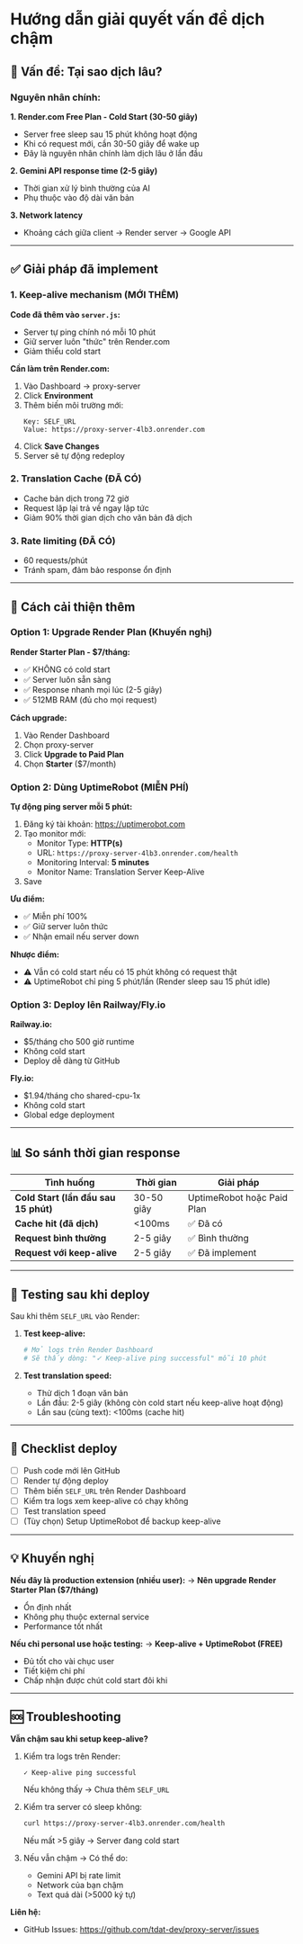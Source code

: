 # Hướng dẫn giải quyết vấn đề dịch chậm

## 🐌 Vấn đề: Tại sao dịch lâu?

### Nguyên nhân chính:

**1. Render.com Free Plan - Cold Start (30-50 giây)**

- Server free sleep sau 15 phút không hoạt động
- Khi có request mới, cần 30-50 giây để wake up
- Đây là nguyên nhân chính làm dịch lâu ở lần đầu

**2. Gemini API response time (2-5 giây)**

- Thời gian xử lý bình thường của AI
- Phụ thuộc vào độ dài văn bản

**3. Network latency**

- Khoảng cách giữa client → Render server → Google API

---

## ✅ Giải pháp đã implement

### 1. Keep-alive mechanism (MỚI THÊM)

**Code đã thêm vào `server.js`:**

- Server tự ping chính nó mỗi 10 phút
- Giữ server luôn "thức" trên Render.com
- Giảm thiểu cold start

**Cần làm trên Render.com:**

1. Vào Dashboard → proxy-server
2. Click **Environment**
3. Thêm biến môi trường mới:
   ```
   Key: SELF_URL
   Value: https://proxy-server-4lb3.onrender.com
   ```
4. Click **Save Changes**
5. Server sẽ tự động redeploy

### 2. Translation Cache (ĐÃ CÓ)

- Cache bản dịch trong 72 giờ
- Request lặp lại trả về ngay lập tức
- Giảm 90% thời gian dịch cho văn bản đã dịch

### 3. Rate limiting (ĐÃ CÓ)

- 60 requests/phút
- Tránh spam, đảm bảo response ổn định

---

## 🚀 Cách cải thiện thêm

### Option 1: Upgrade Render Plan (Khuyến nghị)

**Render Starter Plan - $7/tháng:**

- ✅ KHÔNG có cold start
- ✅ Server luôn sẵn sàng
- ✅ Response nhanh mọi lúc (2-5 giây)
- ✅ 512MB RAM (đủ cho mọi request)

**Cách upgrade:**

1. Vào Render Dashboard
2. Chọn proxy-server
3. Click **Upgrade to Paid Plan**
4. Chọn **Starter** ($7/month)

### Option 2: Dùng UptimeRobot (MIỄN PHÍ)

**Tự động ping server mỗi 5 phút:**

1. Đăng ký tài khoản: https://uptimerobot.com
2. Tạo monitor mới:
   - Monitor Type: **HTTP(s)**
   - URL: `https://proxy-server-4lb3.onrender.com/health`
   - Monitoring Interval: **5 minutes**
   - Monitor Name: Translation Server Keep-Alive
3. Save

**Ưu điểm:**

- ✅ Miễn phí 100%
- ✅ Giữ server luôn thức
- ✅ Nhận email nếu server down

**Nhược điểm:**

- ⚠️ Vẫn có cold start nếu có 15 phút không có request thật
- ⚠️ UptimeRobot chỉ ping 5 phút/lần (Render sleep sau 15 phút idle)

### Option 3: Deploy lên Railway/Fly.io

**Railway.io:**

- $5/tháng cho 500 giờ runtime
- Không cold start
- Deploy dễ dàng từ GitHub

**Fly.io:**

- $1.94/tháng cho shared-cpu-1x
- Không cold start
- Global edge deployment

---

## 📊 So sánh thời gian response

| Tình huống                           | Thời gian  | Giải pháp                  |
| ------------------------------------ | ---------- | -------------------------- |
| **Cold Start (lần đầu sau 15 phút)** | 30-50 giây | UptimeRobot hoặc Paid Plan |
| **Cache hit (đã dịch)**              | <100ms     | ✅ Đã có                   |
| **Request bình thường**              | 2-5 giây   | ✅ Bình thường             |
| **Request với keep-alive**           | 2-5 giây   | ✅ Đã implement            |

---

## 🔧 Testing sau khi deploy

Sau khi thêm `SELF_URL` vào Render:

1. **Test keep-alive:**

   ```bash
   # Mở logs trên Render Dashboard
   # Sẽ thấy dòng: "✓ Keep-alive ping successful" mỗi 10 phút
   ```

2. **Test translation speed:**
   - Thử dịch 1 đoạn văn bản
   - Lần đầu: 2-5 giây (không còn cold start nếu keep-alive hoạt động)
   - Lần sau (cùng text): <100ms (cache hit)

---

## 📝 Checklist deploy

- [ ] Push code mới lên GitHub
- [ ] Render tự động deploy
- [ ] Thêm biến `SELF_URL` trên Render Dashboard
- [ ] Kiểm tra logs xem keep-alive có chạy không
- [ ] Test translation speed
- [ ] (Tùy chọn) Setup UptimeRobot để backup keep-alive

---

## 💡 Khuyến nghị

**Nếu đây là production extension (nhiều user):**
→ **Nên upgrade Render Starter Plan ($7/tháng)**

- Ổn định nhất
- Không phụ thuộc external service
- Performance tốt nhất

**Nếu chỉ personal use hoặc testing:**
→ **Keep-alive + UptimeRobot (FREE)**

- Đủ tốt cho vài chục user
- Tiết kiệm chi phí
- Chấp nhận được chút cold start đôi khi

---

## 🆘 Troubleshooting

**Vẫn chậm sau khi setup keep-alive?**

1. Kiểm tra logs trên Render:

   ```
   ✓ Keep-alive ping successful
   ```

   Nếu không thấy → Chưa thêm `SELF_URL`

2. Kiểm tra server có sleep không:

   ```bash
   curl https://proxy-server-4lb3.onrender.com/health
   ```

   Nếu mất >5 giây → Server đang cold start

3. Nếu vẫn chậm → Có thể do:
   - Gemini API bị rate limit
   - Network của bạn chậm
   - Text quá dài (>5000 ký tự)

**Liên hệ:**

- GitHub Issues: https://github.com/tdat-dev/proxy-server/issues
